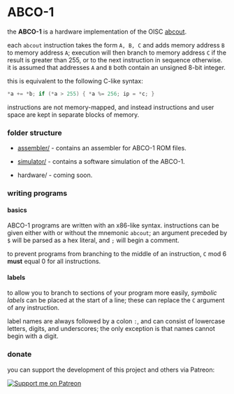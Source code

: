 # ABCO-1
the **ABCO-1** is a hardware implementation of the OISC [abcout](https://esolangs.org/wiki/Abcout).

each `abcout` instruction takes the form `A, B, C` and adds memory address `B` to memory address `A`; execution will then branch to memory address `C` if the result is greater than 255, or to the next instruction in sequence otherwise. it is assumed that addresses `A` and `B` both contain an unsigned 8-bit integer.

this is equivalent to the following C-like syntax:

```c
*a += *b; if (*a > 255) { *a %= 256; ip = *c; }
```

instructions are not memory-mapped, and instead instructions and user space are kept in separate blocks of memory.

### folder structure
- [assembler/](https://github.com/sporeball/ABCO-1/tree/master/assembler) - contains an assembler for ABCO-1 ROM files.

- [simulator/](https://github.com/sporeball/ABCO-1/tree/master/simulator) - contains a software simulation of the ABCO-1.

- hardware/ - coming soon.

### writing programs

#### basics
ABCO-1 programs are written with an x86-like syntax. instructions can be given either with or without the mnemonic `abcout`; an argument preceded by `$` will be parsed as a hex literal, and `;` will begin a comment.

to prevent programs from branching to the middle of an instruction, `C` mod 6 **must** equal 0 for all instructions.

#### labels
to allow you to branch to sections of your program more easily, *symbolic labels* can be placed at the start of a line; these can replace the `C` argument of any instruction.

label names are always followed by a colon `:`, and can consist of lowercase letters, digits, and underscores; the only exception is that names cannot begin with a digit.

### donate
you can support the development of this project and others via Patreon:

[![Support me on Patreon](https://img.shields.io/endpoint.svg?url=https%3A%2F%2Fshieldsio-patreon.vercel.app%2Fapi%3Fusername%3Dsporeball%26type%3Dpledges%26suffix%3D%252Fmonth&style=for-the-badge)](https://patreon.com/sporeball)
